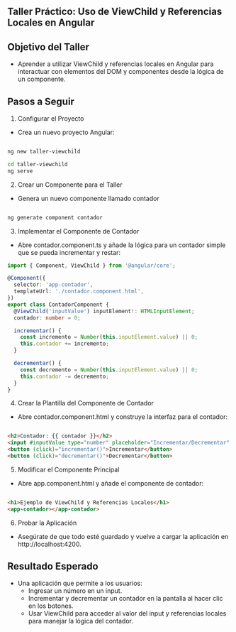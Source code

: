 ## Taller Práctico: Uso de ViewChild y Referencias Locales en Angular

## Objetivo del Taller

- Aprender a utilizar ViewChild y referencias locales en Angular para interactuar con elementos del DOM y componentes desde la lógica de un componente.

## Pasos a Seguir

1. Configurar el Proyecto

- Crea un nuevo proyecto Angular:

```bash

ng new taller-viewchild
```

```bash
cd taller-viewchild
ng serve
```

2. Crear un Componente para el Taller

- Genera un nuevo componente llamado contador

```bash

ng generate component contador
```

3. Implementar el Componente de Contador

- Abre contador.component.ts y añade la lógica para un contador simple que se pueda incrementar y restar:

```typescript
import { Component, ViewChild } from '@angular/core';

@Component({
  selector: 'app-contador',
  templateUrl: './contador.component.html',
})
export class ContadorComponent {
  @ViewChild('inputValue') inputElement!: HTMLInputElement;
  contador: number = 0;

  incrementar() {
    const incremento = Number(this.inputElement.value) || 0;
    this.contador += incremento;
  }

  decrementar() {
    const decremento = Number(this.inputElement.value) || 0;
    this.contador -= decremento;
  }
}
```

4. Crear la Plantilla del Componente de Contador

- Abre contador.component.html y construye la interfaz para el contador:

```html

<h2>Contador: {{ contador }}</h2>
<input #inputValue type="number" placeholder="Incrementar/Decrementar" />
<button (click)="incrementar()">Incrementar</button>
<button (click)="decrementar()">Decrementar</button>

```

5. Modificar el Componente Principal

- Abre app.component.html y añade el componente de contador:

```html

<h1>Ejemplo de ViewChild y Referencias Locales</h1>
<app-contador></app-contador>

```

6. Probar la Aplicación

- Asegúrate de que todo esté guardado y vuelve a cargar la aplicación en http://localhost:4200.

## Resultado Esperado
- Una aplicación que permite a los usuarios:
    - Ingresar un número en un input.
    - Incrementar y decrementar un contador en la pantalla al hacer clic en los botones.
    - Usar ViewChild para acceder al valor del input y referencias locales para manejar la lógica del contador.


